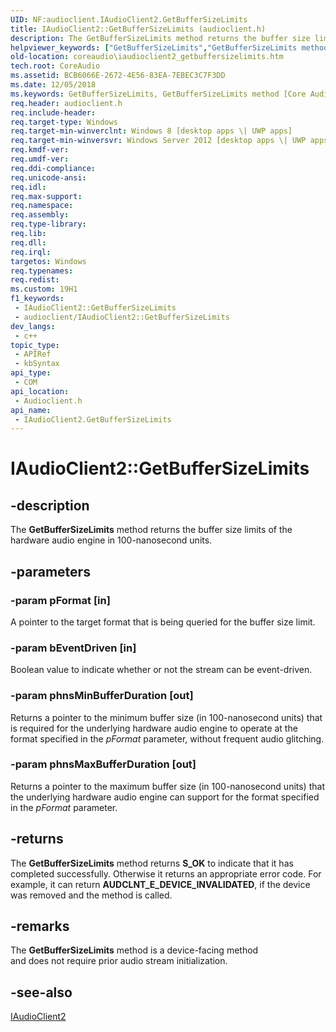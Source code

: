 ```yaml
---
UID: NF:audioclient.IAudioClient2.GetBufferSizeLimits
title: IAudioClient2::GetBufferSizeLimits (audioclient.h)
description: The GetBufferSizeLimits method returns the buffer size limits of the hardware audio engine in 100-nanosecond units.
helpviewer_keywords: ["GetBufferSizeLimits","GetBufferSizeLimits method [Core Audio]","GetBufferSizeLimits method [Core Audio]","IAudioClient2 interface","IAudioClient2 interface [Core Audio]","GetBufferSizeLimits method","IAudioClient2.GetBufferSizeLimits","IAudioClient2::GetBufferSizeLimits","audioclient/IAudioClient2::GetBufferSizeLimits","coreaudio.getbuffersizelimits_iaudioclient2__getbuffersizelimits","coreaudio.iaudioclient2_getbuffersizelimits"]
old-location: coreaudio\iaudioclient2_getbuffersizelimits.htm
tech.root: CoreAudio
ms.assetid: BCB6066E-2672-4E56-83EA-7EBEC3C7F3DD
ms.date: 12/05/2018
ms.keywords: GetBufferSizeLimits, GetBufferSizeLimits method [Core Audio], GetBufferSizeLimits method [Core Audio],IAudioClient2 interface, IAudioClient2 interface [Core Audio],GetBufferSizeLimits method, IAudioClient2.GetBufferSizeLimits, IAudioClient2::GetBufferSizeLimits, audioclient/IAudioClient2::GetBufferSizeLimits, coreaudio.getbuffersizelimits_iaudioclient2__getbuffersizelimits, coreaudio.iaudioclient2_getbuffersizelimits
req.header: audioclient.h
req.include-header: 
req.target-type: Windows
req.target-min-winverclnt: Windows 8 [desktop apps \| UWP apps]
req.target-min-winversvr: Windows Server 2012 [desktop apps \| UWP apps]
req.kmdf-ver: 
req.umdf-ver: 
req.ddi-compliance: 
req.unicode-ansi: 
req.idl: 
req.max-support: 
req.namespace: 
req.assembly: 
req.type-library: 
req.lib: 
req.dll: 
req.irql: 
targetos: Windows
req.typenames: 
req.redist: 
ms.custom: 19H1
f1_keywords:
 - IAudioClient2::GetBufferSizeLimits
 - audioclient/IAudioClient2::GetBufferSizeLimits
dev_langs:
 - c++
topic_type:
 - APIRef
 - kbSyntax
api_type:
 - COM
api_location:
 - Audioclient.h
api_name:
 - IAudioClient2.GetBufferSizeLimits
---
```


# IAudioClient2::GetBufferSizeLimits


## -description

The <b>GetBufferSizeLimits</b> method returns the buffer size limits of the hardware audio engine in 100-nanosecond units.

## -parameters

### -param pFormat [in]

A pointer to the target format that is being queried for the buffer size limit.

### -param bEventDriven [in]

Boolean value to indicate whether or not the stream can be event-driven.

### -param phnsMinBufferDuration [out]

Returns a pointer to the minimum buffer size (in 100-nanosecond units) that is 
required for the underlying hardware audio engine to operate at the format specified  in the <i>pFormat</i> parameter,  without frequent audio glitching.

### -param phnsMaxBufferDuration [out]

Returns a pointer to the maximum buffer size (in 100-nanosecond units) that the underlying hardware 
audio engine can support for the format specified  in the <i>pFormat</i> parameter.

## -returns

The <b>GetBufferSizeLimits</b> method returns <b>S_OK</b> to indicate that it has completed successfully. Otherwise it returns an appropriate error code. For example, it can return <b>AUDCLNT_E_DEVICE_INVALIDATED</b>, if the device was removed and the method is called.

## -remarks

The <b>GetBufferSizeLimits</b> method is a device-facing method    
and does not require prior audio stream initialization.

## -see-also

<a href="/windows/desktop/api/audioclient/nn-audioclient-iaudioclient2">IAudioClient2</a>
